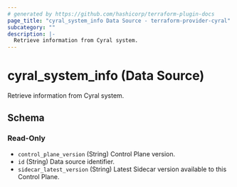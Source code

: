 ```yaml
---
# generated by https://github.com/hashicorp/terraform-plugin-docs
page_title: "cyral_system_info Data Source - terraform-provider-cyral"
subcategory: ""
description: |-
  Retrieve information from Cyral system.
---
```


# cyral_system_info (Data Source)

Retrieve information from Cyral system.

<!-- schema generated by tfplugindocs -->

## Schema

### Read-Only

- `control_plane_version` (String) Control Plane version.
- `id` (String) Data source identifier.
- `sidecar_latest_version` (String) Latest Sidecar version available to this Control Plane.
